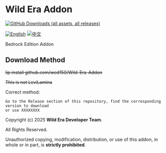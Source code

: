 # Wild Era Addon
[![GitHub Downloads (all assets, all releases)](https://img.shields.io/github/downloads/wed150/Wild-Era-Addon/total?style=for-the-badge&labelColor=%23007ec6&color=%2387cefa)](https://github.com/wed150/Wild-Era-Addon/releases)

[![English](https://img.shields.io/badge/English-inactive?style=for-the-badge&color=%2387cefa)](README.En.md)
[![中文](https://img.shields.io/badge/简体中文-informational?style=for-the-badge)](README.md)

Bedrock Edition Addon

## Download Method

~~lip install github.com/wed150/Wild-Era-Addon~~

~~This is not LeviLamina~~

Correct method:
```
Go to the Release section of this repository, find the corresponding version to download
or use XXXXXXXX
```

Copyright (c) 2025 **Wild Era Developer Team**.

All Rights Reserved.

Unauthorized copying, modification, distribution, or use of this addon, in whole or in part, is **strictly prohibited**.

